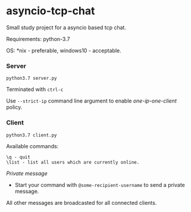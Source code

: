 # asyncio-tcp-chat

Small study project for a asyncio based tcp chat.

Requirements: python-3.7

OS: *nix - preferable, windows10 - acceptable.

### Server
`python3.7 server.py`

Terminated with `ctrl-c`

Use `--strict-ip` command line argument to enable *one-ip-one-client* policy.

### Client 
`python3.7 client.py`

Available commands:
    
    \q - quit
    \list - list all users which are currently online.
    
*Private message*

* Start your command with `@some-recipient-username` to send a private message.

All other messages are broadcasted for all connected clients.
